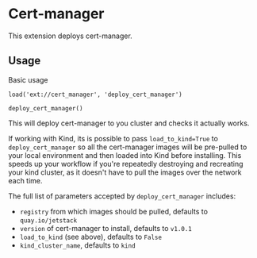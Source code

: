 # Cert-manager

This extension deploys cert-manager.

## Usage

Basic usage

```
load('ext://cert_manager', 'deploy_cert_manager')

deploy_cert_manager()
```

This will deploy cert-manager to you cluster and checks it actually works.

If working with Kind, its is possible to pass `load_to_kind=True` to `deploy_cert_manager` so
all the cert-manager images will be pre-pulled to your local environment and then loaded into Kind before installing. 
This speeds up your workflow if you're repeatedly destroying and recreating your kind cluster, as it doesn't
have to pull the images over the network each time.

The full list of parameters accepted by `deploy_cert_manager` includes:
- `registry` from which images should be pulled, defaults to `quay.io/jetstack`
- `version` of cert-manager to install, defaults to `v1.0.1`
- `load_to_kind` (see above), defaults to `False`
- `kind_cluster_name`, defaults to `kind`
